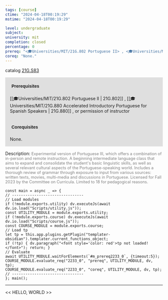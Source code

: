 ```yaml
---
tags: [course]
ctime: "2024-04-18T00:19:29"
mstime: "2024-04-18T00:19:29"

level: undergraduate
subject: 
university: mit
completion: closed
percentage: 0
prereq: "<🎓Universities/MIT/21G.802 Portuguese II> , <🎓Universities/MIT/21G.880 Accelerated Introductory Portuguese for Spanish Speakers> , or permission of instructor"
coreq: "None."
---
```


catalog [21G.S83](http://student.mit.edu/catalog/m21Gh.html#21G.S83)

<span style="display: block; padding: 15px; background-color: rgb(100, 100, 100, 0.2);"><font id="m_prereq2233_0" style="display: block; font-family: Arial, sans-serif; font-weight: bold; padding: 5px">Prerequisites</font><br><span id="prereq2233_0">[[🎓Universities/MIT/21G.802 Portuguese II | 21G.802]] , [[🎓Universities/MIT/21G.880 Accelerated Introductory Portuguese for Spanish Speakers | 21G.880]] , or permission of instructor</span></span>
<span style="display: block; padding: 15px; background-color: rgb(100, 100, 100, 0.2);"><font id="m_coreq2233_0" style="display: block; font-family: Arial, sans-serif; font-weight: bold; padding: 5px">Corequisites</font><br><span id="coreq2233_0">None.</span></span>

<font style="">Description:</font>
<font style="color: grey; font-size: 0.8rem;">Experimental version of Portuguese III, which offers a combination of in-person and remote instruction. A beginning intermediate language class that aims to expand and consolidate the student's basic linguistic skills, as well as several relevant cultural aspects of the Portuguese-speaking world. Includes a thorough review of grammar through exposure to input from various sources: written texts, movies, multi-media and discussions in Portuguese. Licensed for Fall 2023 by the Committee on Curricula. Limited to 18 for pedagogical reasons.</font>

```dataviewjs
const main = async _ => {
// --------------------------------
// Load modules
if (!module.exports.utility) dv.executeJs(await dv.io.load("Scripts/utility.js"));
const UTILITY_MODULE = module.exports.utility;
if (!module.exports.course) dv.executeJs(await dv.io.load("Scripts/course.js"));
const COURSE_MODULE = module.exports.course;
// Load tp
let tp = this.app.plugins.getPlugin("templater-obsidian").templater.current_functions_object;
if (!tp) { dv.paragraph("<font style='color: red'>tp not loaded!</font>"); return; }
// Evaluate
await UTILITY_MODULE.waitForElements(`#m_prereq2233_0`, {timeout:5});
COURSE_MODULE.evaluate_req("2233_0", "prereq", UTILITY_MODULE, dv, tp);
COURSE_MODULE.evaluate_req("2233_0", "coreq", UTILITY_MODULE, dv, tp);
// --------------------------------
}; main();
```

---

<< HELLO, WORLD >>

